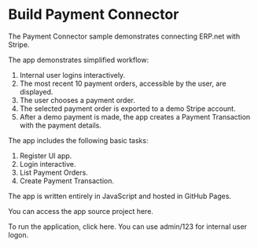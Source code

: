 # Build Payment Connector

The Payment Connector sample demonstrates connecting ERP.net with Stripe.

The app demonstrates simplified workflow:
1. Internal user logins interactively.
2. The most recent 10 payment orders, accessible by the user, are displayed.
3. The user chooses a payment order.
4. The selected payment order is exported to a demo Stripe account.
5. After a demo payment is made, the app creates a Payment Transaction with the payment details.

The app includes the following basic tasks:
1. Register UI app.
2. Login interactive.
3. List Payment Orders.
4. Create Payment Transaction.

The app is written entirely in JavaScript and hosted in GitHub Pages.

You can access the app source project here.

To run the application, click here. You can use admin/123 for internal user logon.
